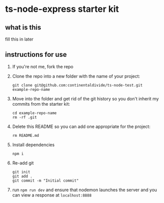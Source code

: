 # ts-node-express starter kit

## what is this

fill this in later

## instructions for use

1. If you're not me, fork the repo
2. Clone the repo into a new folder with the name of your project:

   `git clone git@github.com:continentaldivide/ts-node-test.git example-repo-name`

3. Move into the folder and get rid of the git history so you don't inherit my commits from the starter kit:

   ```
   cd example-repo-name
   rm -rf .git
   ```

4. Delete this README so you can add one appropriate for the project:

   `rm README.md`

5. Install dependencies

   `npm i`

6. Re-add git

   ```
   git init
   git add .
   git commit -m "Initial commit"
   ```

7. run `npm run dev` and ensure that nodemon launches the server and you can view a response at `localhost:8888`
